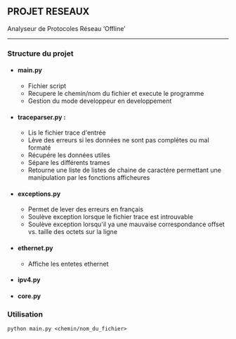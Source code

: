 ## PROJET RESEAUX 

Analyseur de Protocoles Réseau ‘Offline’ 

---

### Structure du projet

- #### main.py
    
    - Fichier script
    - Recupere le chemin/nom du fichier et execute le programme
    - Gestion du mode developpeur en developpement
    
- #### traceparser.py :
    
    - Lis le fichier trace d'entrée
    - Lève des erreurs si les données ne sont pas complétes ou mal formaté
    - Récupére les données utiles
    - Sépare les différents trames
    - Retourne une liste de listes de chaine de caractére permettant une manipulation par les fonctions afficheures

- #### exceptions.py

    - Permet de lever des erreurs en français
    - Soulève exception lorsque le fichier trace est introuvable
    - Soulève exception lorsqu'il ya une mauvaise correspondance offset vs. taille des octets sur la ligne

- #### ethernet.py

    - Affiche les entetes ethernet

- #### ipv4.py

- #### core.py

### Utilisation

`python main.py <chemin/nom_du_fichier>`

